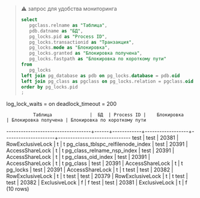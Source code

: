 
> :warning: запрос для удобства мониторинга
>```sql
>select 
>    pgclass.relname as "Таблица",
>    pdb.datname as "БД",
>    pg_locks.pid as "Process ID",
>    pg_locks.transactionid as "Транзакция",
>    pg_locks.mode as "Блокировка",
>    pg_locks.granted as "Блокировка получена",
>    pg_locks.fastpath as "Блокировка по короткому пути"
>from 
>    pg_locks
>left join pg_database as pdb on pg_locks.database = pdb.oid
>left join pg_class as pgclass on pg_locks.relation = pgclass.oid
>order by pg_locks.pid
>;
>```

log_lock_waits = on
deadlock_timeout = 200


              Таблица              |  БД  | Process ID |    Блокировка    | Блокировка получена | Блокировка по короткому пути 
-----------------------------------+------+------------+------------------+---------------------+------------------------------
 test                              | test |      20381 | RowExclusiveLock | t                   | t
 pg_class_tblspc_relfilenode_index | test |      20391 | AccessShareLock  | t                   | t
 pg_class_relname_nsp_index        | test |      20391 | AccessShareLock  | t                   | t
 pg_class_oid_index                | test |      20391 | AccessShareLock  | t                   | t
 pg_class                          | test |      20391 | AccessShareLock  | t                   | t
 pg_locks                          | test |      20391 | AccessShareLock  | t                   | t
 test                              | test |      20382 | RowExclusiveLock | t                   | t
 test                              | test |      20379 | RowExclusiveLock | t                   | t
 test                              | test |      20382 | ExclusiveLock    | f                   | f
 test                              | test |      20381 | ExclusiveLock    | t                   | f
(10 rows)
